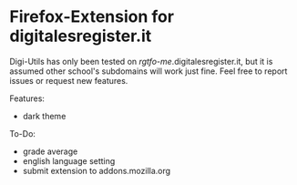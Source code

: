 # Firefox-Extension for digitalesregister.it

Digi-Utils has only been tested on *rgtfo-me*.digitalesregister.it,
but it is assumed other school's subdomains will work just fine.
Feel free to report issues or request new features.

Features:
- dark theme

To-Do:
- grade average
- english language setting
- submit extension to addons.mozilla.org
